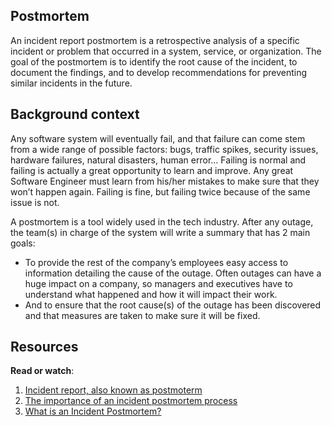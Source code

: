 ## Postmortem
An incident report postmortem is a retrospective analysis of a specific incident or problem that occurred in a system, service, or organization. The goal of the postmortem is to identify the root cause of the incident, to document the findings, and to develop recommendations for preventing similar incidents in the future.

## Background context

Any software system will eventually fail, and that failure can come stem from a wide range of possible factors: bugs, traffic spikes, security issues, hardware failures, natural disasters, human error… Failing is normal and failing is actually a great opportunity to learn and improve. Any great Software Engineer must learn from his/her mistakes to make sure that they won’t happen again. Failing is fine, but failing twice because of the same issue is not.

A postmortem is a tool widely used in the tech industry. After any outage, the team(s) in charge of the system will write a summary that has 2 main goals:

- To provide the rest of the company’s employees easy access to information detailing the cause of the outage. Often outages can have a huge impact on a company, so managers and executives have to understand what happened and how it will impact their work.
- And to ensure that the root cause(s) of the outage has been discovered and that measures are taken to make sure it will be fixed.

## Resources
__Read or watch__:

1. [Incident report, also known as postmoterm](https://sysadmincasts.com/episodes/20-how-to-write-an-incident-report-postmortem)
2. [The importance of an incident postmortem process](https://www.atlassian.com/incident-management/postmortem)
3. [What is an Incident Postmortem?](https://www.pagerduty.com/resources/learn/incident-postmortem/)